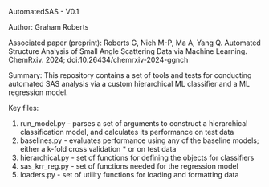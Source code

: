 AutomatedSAS - V0.1

Author: Graham Roberts

Associated paper (preprint): Roberts G, Nieh M-P, Ma A, Yang Q. Automated Structure Analysis of Small Angle Scattering Data via Machine Learning. ChemRxiv. 2024; doi:10.26434/chemrxiv-2024-ggnch

Summary: This repository contains a set of tools and tests for conducting automated SAS analysis via a custom hierarchical ML classifier and a ML regression model.

Key files:
 1.  run_model.py - parses a set of arguments to construct a hierarchical classification model, and calculates its performance on test data
 2.  baselines.py - evaluates performance using any of the baseline models; either a k-fold cross validation \* or on test data
 3.  hierarchical.py - set of functions for defining the objects for classifiers
 4.  sas_krr_reg.py - set of functions needed for the regression model
 5.  loaders.py - set of utility functions for loading and formatting data


